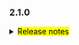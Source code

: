 ### 2.1.0

<details>
  <summary><mark>Release notes</mark></summary>	

### Apache Seata(incubating) 2.1.0

Apache Seata(incubating) 2.1.0 Released.

Apache Seata(incubating) is an easy-to-use, high-performance, open source distributed transaction solution.

The version is updated as follows:

### feature:
- [[#6370](https://github.com/seata/seata/pull/6370)] seata saga decouple spring, optimize architecture.
- [[#6205](https://github.com/apache/incubator-seata/pull/6205)] mock server
- [[#6169](https://github.com/apache/incubator-seata/pull/6169)] full support for states in the refactored state machine designer
- [[#6230](https://github.com/apache/incubator-seata/pull/6230)] RocketMQ transaction are supported
- [[#6326](https://github.com/apache/incubator-seata/pull/6326)] support raft node metadata sync
- [[#6415](https://github.com/apache/incubator-seata/pull/6415)] support autolayout in seata-statemachine-designer

### bugfix:
- [[#6090](https://github.com/apache/incubator-seata/pull/6090)] fix the TCC aspect exception handling process, do not wrapping the internal call exceptions
- [[#6075](https://github.com/apache/incubator-seata/pull/6075)] fix missing table alias for on update column of image SQL
- [[#6086](https://github.com/apache/incubator-seata/pull/6086)] fix oracle column alias cannot find
- [[#6085](https://github.com/apache/incubator-seata/pull/6085)] fix jdk9+ compile error
- [[#6101](https://github.com/apache/incubator-seata/pull/6101)] fix the consumer can't generate tcc proxy in dubbo 3.x version
- [[#6077](https://github.com/apache/incubator-seata/pull/6077)] fix could not rollback when table with multiple primary
- [[#6121](https://github.com/apache/incubator-seata/pull/6121)] fix the branch transaction order error when rolling back
- [[#6182](https://github.com/apache/incubator-seata/pull/6182)] fix guava-32.0.0-jre.jar zip file is empty in ci
- [[#6196](https://github.com/apache/incubator-seata/pull/6196)] fix asf config file format error
- [[#6143](https://github.com/apache/incubator-seata/pull/6143)] gracefully shut down the server
- [[#6204](https://github.com/apache/incubator-seata/pull/6204)] fix the problem that The incorrect configuration needs to be fixed
- [[#6248](https://github.com/apache/incubator-seata/pull/6248)] fix JDBC resultSet, statement, connection closing order
- [[#6261](https://github.com/apache/incubator-seata/pull/6261)] AT mode support the URL of a PGSQL cluster
- [[#6256](https://github.com/apache/incubator-seata/pull/6256)] fix raft-discovery cannot read registry configuration for seata-all sdk
- [[#6232](https://github.com/apache/incubator-seata/pull/6232)] convert to utf8mb4 if mysql column is json type
- [[#6278](https://github.com/apache/incubator-seata/pull/6278)] fix ProtocolV1SerializerTest failed
- [[#6324](https://github.com/apache/incubator-seata/pull/6324)] fix Parse protocol file failed
- [[#6331](https://github.com/apache/incubator-seata/pull/6331)] fixed the problem that TCC nested transactions cannot add TwoPhaseBusinessAction and GlobalTransactional annotations at the same time
- [[#6354](https://github.com/apache/incubator-seata/pull/6354)] fix dynamic degradation does not work properly
- [[#6363](https://github.com/apache/incubator-seata/pull/6363)] fix known problems of docker image
- [[#6372](https://github.com/apache/incubator-seata/pull/6372)] fix initializing the sql file postgresql.sql index name conflict
- [[#6380](https://github.com/apache/incubator-seata/pull/6380)] fix sql exception when checking for the existence of the UNDO_LOG table on SQL server
- [[#6385](https://github.com/apache/incubator-seata/pull/6385)] fix the bug where Role.participant does not execute hooks but clears them.
- [[#6465](https://github.com/apache/incubator-seata/pull/6465)] fix(6257): fix saga mode replay context lost start in 2.x
- [[#6469](https://github.com/apache/incubator-seata/pull/6469)] fix Error in insert sql of [lock_table] data table to sqlserver database
- [[#6496](https://github.com/apache/incubator-seata/pull/6496)] fix XA did not rollback but close when executing a long-running SQL(or deadlock SQL)
- [[#6493](https://github.com/apache/incubator-seata/pull/6493)] fix SQLServer-related SQL error in seata server when using database of SQLServer
- [[#6497](https://github.com/apache/incubator-seata/pull/6497)] fix tcc properties class when autoconfigure
- [[#6554](https://github.com/apache/incubator-seata/pull/6554)] fix unfixed serializer
- [[#6555](https://github.com/apache/incubator-seata/pull/6555)] businessActionContext is compatible with io seata
- [[#6553](https://github.com/apache/incubator-seata/pull/6553)] fix saga "cannot matching status"

### optimize:
- [[#6031](https://github.com/apache/incubator-seata/pull/6031)] add a check for the existence of the undolog table
- [[#6089](https://github.com/apache/incubator-seata/pull/6089)] modify the semantics of RaftServerFactory and remove unnecessary singleton
- [[#4473](https://github.com/apache/incubator-seata/pull/4473)] rm appdata size limit
- [[#6071](https://github.com/apache/incubator-seata/pull/6071)] add git infos to jars
- [[#6042](https://github.com/apache/incubator-seata/pull/6042)] add secure authentication to interfaces in ClusterController
- [[#6091](https://github.com/apache/incubator-seata/pull/6091)] Optimizing the method of obtaining the tc address during raft authentication
- [[#6098](https://github.com/apache/incubator-seata/pull/6098)] optimize the retry logic in the acquireMetadata method
- [[#6034](https://github.com/apache/incubator-seata/pull/6034)] using namespace from command line when deployment with helm charts
- [[#6116](https://github.com/apache/incubator-seata/pull/6034)] remove lgtm.com stuff
- [[#6148](https://github.com/apache/incubator-seata/pull/6148)] support Nacos ram role authentication
- [[#6145](https://github.com/apache/incubator-seata/pull/6145)] upgrade jettison to 1.5.4
- [[#6164](https://github.com/apache/incubator-seata/pull/6164)] redis registry push empty protection optimize
- [[#6174](https://github.com/apache/incubator-seata/pull/6174)] add ASF basic config
- [[#6181](https://github.com/apache/incubator-seata/pull/6181)] update contributing doc
- [[#6179](https://github.com/apache/incubator-seata/pull/6179)] remove @author info
- [[#6176](https://github.com/apache/incubator-seata/pull/6176)] update source header
- [[#6178](https://github.com/apache/incubator-seata/pull/6178)] update the header of Apache License
- [[#6186](https://github.com/apache/incubator-seata/pull/6186)] update README.md(update mailing list and repository urls)
- [[#6184](https://github.com/apache/incubator-seata/pull/6184)] update NOTICE file
- [[#6192](https://github.com/apache/incubator-seata/pull/6192)] remove the useless file
- [[#6194](https://github.com/apache/incubator-seata/pull/6194)] fix asf.yaml parse error
- [[#5399](https://github.com/apache/incubator-seata/pull/5399)] optimizing branch register resource only at RM server end
- [[#6154](https://github.com/apache/incubator-seata/pull/6154)] console log optimize for "kubectl logs -f"
- [[#6116](https://github.com/apache/incubator-seata/pull/6116)] rewrite NettyPoolKey's hashcode and equals to fix duplicate construction of channel object pools
- [[#6195](https://github.com/apache/incubator-seata/pull/6195)] update the url in change log to apache/incubator-seata
- [[#6200](https://github.com/apache/incubator-seata/pull/6200)] cancel required_status_checks
- [[#6201](https://github.com/apache/incubator-seata/pull/6201)] restore required_status_checks kept to remove context validation
- [[#6218](https://github.com/apache/incubator-seata/pull/6218)] remove Seata-Docker link
- [[#6227](https://github.com/apache/incubator-seata/pull/6227)] validate that the primary key is free of illegal characters
- [[#6004](https://github.com/apache/incubator-seata/pull/6004)] optimize RM TM startup connect server fail fast
- [[#6243](https://github.com/apache/incubator-seata/pull/6243)] optimize links in the console header
- [[#6238](https://github.com/apache/incubator-seata/pull/6238)] optimize some files
- [[#6239](https://github.com/apache/incubator-seata/pull/6239)] update security policy, disclaimer and notice
- [[#6245](https://github.com/apache/incubator-seata/pull/6245)] in file mode, the configuration in the application takes effect, when the spring configuration in the configuration center is changed
- [[#6247](https://github.com/apache/incubator-seata/pull/6247)] optimize asf.yml
- [[#6259](https://github.com/apache/incubator-seata/pull/6259)] modify error message which is global session size more than config
- [[#6264](https://github.com/apache/incubator-seata/pull/6264)] fix jib-maven-plugin build failed
- [[#6246](https://github.com/apache/incubator-seata/pull/6246)] build the frontend at the same time as the maven build
- [[#6268](https://github.com/apache/incubator-seata/pull/6268)] optimize outdate npmjs dependencies in console
- [[#6271](https://github.com/apache/incubator-seata/pull/6271)] unifty the git information
- [[#6265](https://github.com/apache/incubator-seata/pull/6265)] optimization fails to build frontend on arm64
- [[#6267](https://github.com/apache/incubator-seata/pull/6267)] add Server deserialization validation
- [[#6275](https://github.com/apache/incubator-seata/pull/6275)] optimize the label's format in .asf.yaml
- [[#6291](https://github.com/apache/incubator-seata/pull/6291)] seata-server is developed in idea and console support output logs
- [[#6283](https://github.com/apache/incubator-seata/pull/6283)] add a compatible module to support io.seata APIs
- [[#6294](https://github.com/apache/incubator-seata/pull/6294)] split the frontend resource build process into separate profiles
- [[#6285](https://github.com/apache/incubator-seata/pull/6285)] optimize time query conditions in the console
- [[#6297](https://github.com/apache/incubator-seata/pull/6297)] fix problem of `maven-pmd-plugin`
- [[#6298](https://github.com/apache/incubator-seata/pull/6298)] repackage name to org.apache.seata
- [[#6302](https://github.com/apache/incubator-seata/pull/6302)] add io.seata package shade
- [[#6306](https://github.com/apache/incubator-seata/pull/6306)] replace some URL to org/apache/seata
- [[#6304](https://github.com/apache/incubator-seata/pull/6304)] disable Publish OSSRH workflow
- [[#6310](https://github.com/apache/incubator-seata/pull/6310)] seata-server compatible io.seata package
- [[#6301](https://github.com/apache/incubator-seata/pull/6301)] upgrade console frontend dependencies and supported nodejs versions
- [[#6301](https://github.com/apache/incubator-seata/pull/6312)] add saga related io.seata compatible api
- [[#6313](https://github.com/apache/incubator-seata/pull/6313)] console display the version number
- [[#6315](https://github.com/apache/incubator-seata/pull/6315)] compatible with lower versions of SPI
- [[#6327](https://github.com/apache/incubator-seata/pull/6327)] compatible with integration.http and integration.http.Jakarta
- [[#6328](https://github.com/apache/incubator-seata/pull/6328)] compatible with integration.grpc
- [[#6330](https://github.com/apache/incubator-seata/pull/6330)] remove mariadb API
- [[#6329](https://github.com/apache/incubator-seata/pull/6312)] add saga subcomponent-level io.seata compatible api
- [[#6254](https://github.com/apache/incubator-seata/pull/6254)] optimize Hessian Serialize
- [[#6332](https://github.com/apache/incubator-seata/pull/6332)] remove mysql dependency from the distribution package
- [[#6343](https://github.com/apache/incubator-seata/pull/6343)] compatible with tm module and rm-datasource module
- [[#6357](https://github.com/apache/incubator-seata/pull/6357)] optimize serialization/deserialization of protocol codec
- [[#6345](https://github.com/apache/incubator-seata/pull/6345)] compatible with tcc module
- [[#6356](https://github.com/apache/incubator-seata/pull/6356)] remove authentication from the health check page
- [[#6360](https://github.com/apache/incubator-seata/pull/6360)] optimize 401 issues for some links
- [[#6366](https://github.com/apache/incubator-seata/pull/6366)] optimized globaltransaction compatibility issues
- [[#6369](https://github.com/apache/incubator-seata/pull/6369)] optimize arm64 ci
- [[#6386](https://github.com/apache/incubator-seata/pull/6386)] replace `byte-buddy` to JDK proxy
  in `ConfigurationCache`
- [[#6391](https://github.com/apache/incubator-seata/pull/6091)] forbid duplicate registration of TCC resources
- [[#6393](https://github.com/apache/incubator-seata/pull/6393)] determine the version before sync metadata and add
  retry mechanism
- [[#6387](https://github.com/apache/incubator-seata/pull/6387)] optimize tcc use compatible
- [[#6402](https://github.com/apache/incubator-seata/pull/6402)] optimize rm-datasource use compatible
- [[#6403](https://github.com/apache/incubator-seata/pull/6403)] optimize config compatible module
- [[#6419](https://github.com/apache/incubator-seata/pull/6419)] optimize integration-tx-api compatible
- [[#6427](https://github.com/apache/incubator-seata/pull/6427)] support spi、saga、spring module compatible
- [[#6442](https://github.com/apache/incubator-seata/pull/6442)] clarify if conditions
- [[#6487](https://github.com/apache/incubator-seata/pull/6487)] fix typo and package name
- [[#6442](https://github.com/apache/incubator-seata/pull/6442)] clarify if conditions
- [[#6405](https://github.com/apache/incubator-seata/pull/6405)] fix kotlin compile failure
- [[#6412](https://github.com/apache/incubator-seata/pull/6412)] optimize core compatible module
- [[#6429](https://github.com/apache/incubator-seata/pull/6429)] remove repetitive words
- [[#6518](https://github.com/apache/incubator-seata/pull/6518)] optimize ConfigurationCache proxy method
- [[#6458](https://github.com/apache/incubator-seata/pull/6458)] add null value check for MAC address
- [[#6516](https://github.com/apache/incubator-seata/pull/6516)] optimize code format
- [[#6529](https://github.com/apache/incubator-seata/pull/6529)] optimize release maven plugin
- [[#6539](https://github.com/apache/incubator-seata/pull/6539)] add subcomponents license
- [[#6540](https://github.com/apache/incubator-seata/pull/6540)] exclude com.google.guava:listenablefuture
- [[#6541](https://github.com/apache/incubator-seata/pull/6541)] change version to `2.1.0`
- [[#6548](https://github.com/apache/incubator-seata/pull/6548)] upgrade the byte-buddy version to 1.14.15
- [[#6549](https://github.com/apache/incubator-seata/pull/6549)] macos workflow support arm testing
- [[#6558](https://github.com/apache/incubator-seata/pull/6558)] remove mysql-connector-java from pom.xml

### security:
- [[#6069](https://github.com/apache/incubator-seata/pull/6069)] Upgrade Guava dependencies to fix security vulnerabilities
- [[#6145](https://github.com/apache/incubator-seata/pull/6145)] upgrade jettison to 1.5.4
- [[#6144](https://github.com/apache/incubator-seata/pull/6144)] upgrade nacos client to 1.4.6
- [[#6147](https://github.com/apache/incubator-seata/pull/6147)] upgrade kafka-clients to 3.6.1
- [[#6339](https://github.com/apache/incubator-seata/pull/6339)] upgrade spring mvc and tomcat.embed
- [[#6340](https://github.com/apache/incubator-seata/pull/6340)] upgrade and tidy some dependencies
- [[#6350](https://github.com/apache/incubator-seata/pull/6350)] remove enableDegrade properties
- [[#6349](https://github.com/apache/incubator-seata/pull/6349)] transfer dockerhub repo
- [[#6362](https://github.com/apache/incubator-seata/pull/6362)] upgrade Spring related dependence
- [[#6375](https://github.com/apache/incubator-seata/pull/6375)] override console nested dependencies

### test:
- [[#6081](https://github.com/apache/incubator-seata/pull/6081)] add `test-os.yml` for testing the OS
- [[#6125](https://github.com/apache/incubator-seata/pull/6125)] unbind xid in TransactionTemplateTest
- [[#6157](https://github.com/apache/incubator-seata/pull/6157)] increase common module unit test coverage
- [[#6250](https://github.com/apache/incubator-seata/pull/6250)] increase seata-core module unit test coverage
- [[#6325](https://github.com/apache/incubator-seata/pull/6325)] fix mockServerTest fail cause using same port with seata-server
- [[#6430](https://github.com/apache/incubator-seata/pull/6430)] increase common module unit test coverage
- [[#6456](https://github.com/apache/incubator-seata/pull/6456)] adjust the test cases related to dynamic configuration
- [[#6466](https://github.com/apache/incubator-seata/pull/6466)] support redis integration testing
- [[#6484](https://github.com/apache/incubator-seata/pull/6484)] fix FileConfigurationTest and MockServerTest fail
- [[#6560](https://github.com/apache/incubator-seata/pull/6560)] fix mock-server test, do not shutdown in Runtime.getRuntime().addShutdownHook

### refactor:
- [[#6280](https://github.com/apache/incubator-seata/pull/6280)] refactor Saga designer using diagram-js
- [[#6269](https://github.com/apache/incubator-seata/pull/6269)] standardize Seata Exception
- [[#6420](https://github.com/apache/incubator-seata/pull/6420)] refactor Configuration Cache
- [[#6545](https://github.com/apache/incubator-seata/pull/6545)] fix TestConfigCustomSPI compatibility test fail

Thanks to these contributors for their code commits. Please report an unintended omission.

<!-- Please make sure your Github ID is in the list below -->
- [slievrly](https://github.com/slievrly)
- [ptyin](https://github.com/ptyin)
- [laywin](https://github.com/laywin)
- [imcmai](https://github.com/imcmai)
- [DroidEye2ONGU](https://github.com/DroidEye2ONGU)
- [funky-eyes](https://github.com/funky-eyes)
- [Bughue](https://github.com/Bughue)
- [wangliang181230](https://github.com/wangliang181230)
- [ggbocoder](https://github.com/ggbocoder)
- [leezongjie](https://github.com/leezongjie)
- [l81893521](https://github.com/l81893521)
- [baiyangtx](https://github.com/baiyangtx)
- [lightClouds917](https://github.com/lightClouds917)
- [xingfudeshi](https://github.com/xingfudeshi)
- [PleaseGiveMeTheCoke](https://github.com/PleaseGiveMeTheCoke)
- [sunrui1225](https://github.com/sunrui1225)
- [PeppaO](https://github.com/PeppaO)
- [AlbumenJ](https://github.com/AlbumenJ)
- [dreamskyvision](https://github.com/dreamskyvision)
- [jsbxyyx](https://github.com/jsbxyyx)
- [liuqiufeng](https://github.com/liuqiufeng)
- [saberyjs](https://github.com/SABERYJS)
- [gggyd123](https://github.com/gggyd123)
- [jonasHanhan](https://github.com/jonasHanhan)
- [Code-breaker1998](https://github.com/Code-breaker1998)
- [yixia](https://github.com/wt-better)
- [MikhailNavitski](https://github.com/MikhailNavitski)
- [deung](https://github.com/deung)
- [tanyaofei](https://github.com/tanyaofei)
- [xjlgod](https://github.com/xjlgod)
- [TakeActionNow2019](https://github.com/TakeActionNow2019)
- [sunxunle](https://github.com/sunxunle)
- [bageyang](https://github.com/bageyang)

Also, we receive many valuable issues, questions and advices from our community. Thanks for you all.
